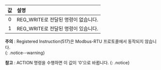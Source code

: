 
| 값   | 설명                                |
| :--: | :---------------------------------- |
| 0    | REG_WRITE로 전달된 명령이 없습니다. |
| 1    | REG_WRITE로 전달된 명령이 있습니다. |

**주의** : Registered Instruction(517)은 Modbus-RTU 프로토콜에서 동작되지 않습니다.   
{: .notice--warning}

**참고** : ACTION 명령을 수행하면 이 값이 '0'으로 바뀝니다.
{: .notice}
